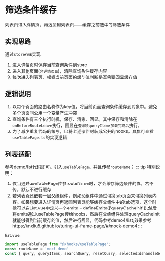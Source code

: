 # 筛选条件缓存 
列表页进入详情页，再返回到列表页——缓存之前选中的筛选条件

## 实现思路
通过`store存储`实现
1. 进入详情页时保存当前查询条件到store
2. 进入其他页面(`非详情页面`)，清除查询条件缓存内容
3. 每次进入列表页，根据当前页面的缓存值判断是否需要回显缓存值

## 逻辑说明

1. 以每个页面的路由名称作为key值，将当前页面查询条件缓存到对象中。避免多个页面间公用一个变量产生冲突
2. 查询条件有三个执行时机，保存、清除、回显。其中保存和清除在`onBeforeRouteLeave`执行，回显在`查询项queryItems加载完成后`执行。
3. 为了减少重复代码的编写，已将上述操作封装成公共的hooks。具体可查看`useTablePage.ts`的实现逻辑

## 列表适配
参考demo/list代码即可。引入`useTablePage`。并且传参`routeName`；
::: tip 特别说明：
1. 仅当通过useTablePage传参routeName时，才会缓存筛选条件的值。若不传，默认不进行缓存
2. 若列表页还嵌套一层父级组件，例如父组件中通过切换tab页面来切换列表内容。如果想要进入详情页再返回列表页能够缓存父组件中的tab选项，这个时候可以在List.vue中定义一个emits = defineEmits(['queryCacheInit']),然后将emits通过useTablePage传给hooks，然后在父级组件处理queryCacheInit就能够得到当前缓存的值，然后进行回显，代码参考demo4/list;效果参考https://mxliu5.github.io/turing-ui-frame-page/#/mock-demo4
:::

list.vue
```javascript
import useTablePage from "@/hooks/useTablePage";
const routeName = 'mock-demo'
const { query, queryItems, searchQuery, resetQuery, selectedIdshandleSelectionChange } = useTablePage(routeName);
```